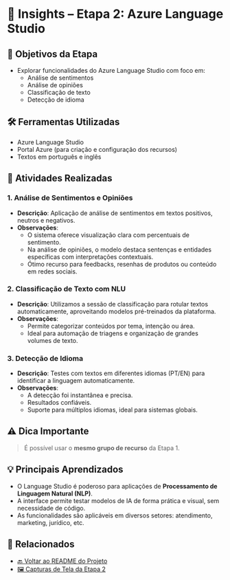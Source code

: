 # 🧠 Insights – Etapa 2: Azure Language Studio

## 🎯 Objetivos da Etapa
- Explorar funcionalidades do Azure Language Studio com foco em:
  - Análise de sentimentos
  - Análise de opiniões
  - Classificação de texto
  - Detecção de idioma

## 🛠️ Ferramentas Utilizadas
- Azure Language Studio
- Portal Azure (para criação e configuração dos recursos)
- Textos em português e inglês 

## 📝 Atividades Realizadas

### 1. Análise de Sentimentos e Opiniões 
- **Descrição**: Aplicação de análise de sentimentos em textos positivos, neutros e negativos.
- **Observações**:
  - O sistema oferece visualização clara com percentuais de sentimento.
  - Na análise de opiniões, o modelo destaca sentenças e entidades específicas com interpretações contextuais.
  - Ótimo recurso para feedbacks, resenhas de produtos ou conteúdo em redes sociais.

### 2. Classificação de Texto com NLU
- **Descrição**: Utilizamos a sessão de classificação para rotular textos automaticamente, aproveitando modelos pré-treinados da plataforma.
- **Observações**:
  - Permite categorizar conteúdos por tema, intenção ou área.
  - Ideal para automação de triagens e organização de grandes volumes de texto.

### 3. Detecção de Idioma
- **Descrição**: Testes com textos em diferentes idiomas (PT/EN) para identificar a linguagem automaticamente.
- **Observações**:
  - A detecção foi instantânea e precisa.
  - Resultados confiáveis.
  - Suporte para múltiplos idiomas, ideal para sistemas globais.

## ⚠️ Dica Importante
> É possível usar o **mesmo grupo de recurso** da Etapa 1.

## 💡 Principais Aprendizados
- O Language Studio é poderoso para aplicações de **Processamento de Linguagem Natural (NLP)**.
- A interface permite testar modelos de IA de forma prática e visual, sem necessidade de código.
- As funcionalidades são aplicáveis em diversos setores: atendimento, marketing, jurídico, etc.

## 📁 Relacionados
- [🔙 Voltar ao README do Projeto](../README.md)
- [🖼️ Capturas de Tela da Etapa 2](../images/etapa-2-language-studio/)

